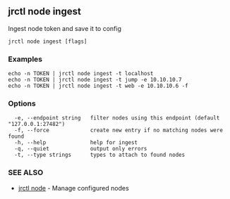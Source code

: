 ## jrctl node ingest

Ingest node token and save it to config

```
jrctl node ingest [flags]
```

### Examples

```
echo -n TOKEN | jrctl node ingest -t localhost
echo -n TOKEN | jrctl node ingest -t jump -e 10.10.10.7
echo -n TOKEN | jrctl node ingest -t web -e 10.10.10.6 -f
```

### Options

```
  -e, --endpoint string   filter nodes using this endpoint (default "127.0.0.1:27482")
  -f, --force             create new entry if no matching nodes were found
  -h, --help              help for ingest
  -q, --quiet             output only errors
  -t, --type strings      types to attach to found nodes
```

### SEE ALSO

* [jrctl node](jrctl_node.md)	 - Manage configured nodes

